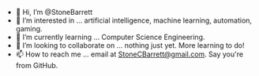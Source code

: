 - 👋 Hi, I’m @StoneBarrett
- 👀 I’m interested in ... artificial intelligence, machine learning, automation, gaming.
- 🌱 I’m currently learning ... Computer Science Engineering.
- 💞️ I’m looking to collaborate on ... nothing just yet. More learning to do!
- 📫 How to reach me ... email at StoneCBarrett@gmail.com. Say you're from GitHub.

<!---
StoneBarrett/StoneBarrett is a ✨ special ✨ repository because its `README.md` (this file) appears on your GitHub profile.
You can click the Preview link to take a look at your changes.
--->
